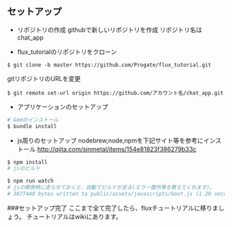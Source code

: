 セットアップ
---
* リポジトリの作成
githubで新しいリポジトリを作成
リポジトリ名はchat_app

* flux_tutorialのリポジトリをクローン
```
$ git clone -b master https://github.com/Progate/flux_tutorial.git
```
gitリポジトリのURLを変更
```
$ git remote set-url origin https://github.com/アカウント名/chat_app.git
```

* アプリケーションのセットアップ
```sh
# Gemのインストール
$ bundle install
```

* js周りのセットアップ
nodebrew,node,npmを下記サイト等を参考にインストール
http://qiita.com/sinmetal/items/154e81823f386279b33c
```sh
$ npm install
# jsのビルド

$ npm run watch
# jsの開発時に走らせておくと、自動でビルドが走る(エラー箇所等を教えてくれます)。
# 3877448 bytes written to public/assets/javascripts/boot.js (1.20 seconds)のような1行が出たら成功です。
```

###セットアップ完了
ここまで全て完了したら、fluxチュートリアルに移りましょう。
チュートリアルはwikiにあります。
